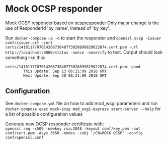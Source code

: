 # Mock OCSP responder

Mock OCSP responder based on [ocspresponder](https://pypi.org/project/ocspresponder/)
Only major change is the use of ResponderId 'by_name', instead of 'by_key'.

Run `docker-compose up -d` to start the responder and 
`openssl ocsp -issuer conf/issuer.crt -cert certs/141811770701420873040773020899829622874.cert.pem -url http://localhost:8080/status -nonce -noverify` 
to test. Output should look something like this: 
````
certs/141811770701420873040773020899829622874.cert.pem: good
        This Update: Sep 13 06:21:09 2018 GMT
        Next Update: Sep 20 06:21:09 2018 GMT

````

## Configuration
See `docker-compose.yml` file on how to add mod_wsgi parameters and run 
`docker-compose exec mock-ocsp mod_wsgi-express start-server --help` for a list of possible configuration values

Generate new OCSP responder certificate with:    
`openssl req -x509 -newkey rsa:2048 -keyout conf/key.pem -out conf/cert.pem -days 3650 -nodes -subj '/CN=MOCK OCSP' -config conf/openssl.conf`